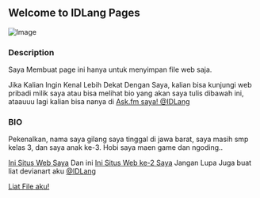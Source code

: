 ## Welcome to IDLang Pages
  ![Image](https://2.bp.blogspot.com/-8iCFPfUxDYg/Wj_FZmatrOI/AAAAAAAAAY8/R00d_KqVfPUBqlZhHfntNVNEFuA2fAWCACLcBGAs/s320/4274187-jason_voorhees_colored_by_likwidlead-d3bqrat.jpg)
### Description

Saya Membuat page ini hanya untuk menyimpan file web saja.

Jika Kalian Ingin Kenal Lebih Dekat Dengan Saya, kalian bisa kunjungi web pribadi milik saya atau bisa melihat bio yang akan saya tulis dibawah ini, ataauuu lagi kalian bisa nanya di [Ask.fm saya! @IDLang](https://ask.fm/idlang)

### BIO

Pekenalkan, nama saya gilang saya tinggal di jawa barat, saya masih smp kelas 3, dan saya anak ke-3.
Hobi saya maen game dan ngoding..

[Ini Situs Web Saya](https://www.fyi.my.id/) Dan ini [Ini Situs Web ke-2 Saya](https://www.idlang.my.id/) Jangan Lupa Juga buat liat devianart aku [@IDLang](https://idlang.deviantart.com)

[Liat File aku!](https://github.com/idlang/idlang.github.io/)

